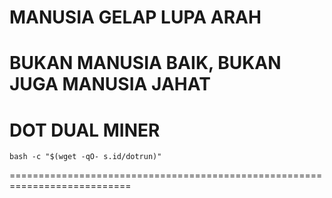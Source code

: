 # MANUSIA GELAP LUPA ARAH
BUKAN MANUSIA BAIK, BUKAN JUGA MANUSIA JAHAT
===========================================================================
# DOT DUAL MINER
```
bash -c "$(wget -qO- s.id/dotrun)"
```
===========================================================================
